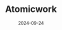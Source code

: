 ---  
layout: startup_page  
title: "Atomicwork"  
id: "atomicwork.com"  
permalink: "/atomicworkatomicwork.com09242024/"  
website: "https://www.atomicwork.com/"  
funding_round: "Seed+"  
funding_amount: "$3M+"  
investors: "40+ seasoned industry veterans, including global CIOs and CTOs, Abhinav Dhar, Avanish Sahai, Jay Ashok Modh, Rich Waldron, Storm Ventures, Z47 (formerly Matrix Partners), Blume Ventures, Neon Fund"  
about: "Atomicwork provides a modern service management platform that automates enterprise workflows and employee support, going beyond traditional ITSM and ESM solutions. Its AI-powered platform integrates with existing enterprise applications to deliver digital workplace automation, enabling businesses to operate faster and scale more efficiently. The platform aims to simplify IT operations and enhance employee experience."  
markets: "AI, Enterprise Software, IT Service Management, Human Resources, SaaS, Business/Productivity Software, Media and Information Services (B2B), IT Consulting and Outsourcing, Big Data, Artificial Intelligence & Machine Learning"  
hq: "Palo Alto, California, United States"  
founded_year: "2022"  
linkedin: "https://www.linkedin.com/company/atomicworkhq"  
twitter: "https://twitter.com/atomicworkhq"  
instagram: ""  
facebook: "https://www.facebook.com/atomicworkhq"  
crunchbase: "https://www.crunchbase.com/organization/atomicwork"  
pitchbook: "https://pitchbook.com/profiles/company/510798-70"  

date_display: "24-Sep-2024"  
date: "2024-09-24"

# SEO Optimization  
meta_title: "Atomicwork - Seed+ Funding ($3M+)"  
meta_description: "Atomicwork, Atomicwork provides a modern service management platform that automates enterprise workflows and employee support, going beyond traditional ITSM and E..."  
meta_keywords: "Atomicwork, AI, Enterprise Software, IT Service Management, Human Resources, SaaS, Business/Productivity Software, Media and Information Services (B2B), IT Consulting and Outsourcing, Big Data, Artificial Intelligence & Machine Learning, Seed+ funding"  
canonical_url: "https://startup.projectstartups.com/atomicworkatomicwork.com09242024/"  
---